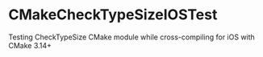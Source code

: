 # CMakeCheckTypeSizeIOSTest
Testing CheckTypeSize CMake module while cross-compiling for iOS with CMake 3.14+
